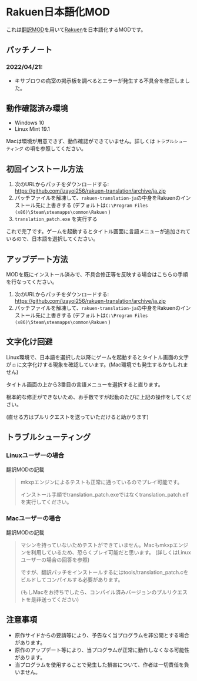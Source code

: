 # Rakuen日本語化MOD

これは[翻訳MOD](https://github.com/JoaoFelipe/rakuen-translation)を用いて[Rakuen](https://store.steampowered.com/app/559210/Rakuen/)を日本語化するMODです。

## パッチノート

### 2022/04/21:

- キサブロウの病室の掲示板を調べるとエラーが発生する不具合を修正しました。

## 動作確認済み環境

- Windows 10
- Linux Mint 19.1

Macは環境が用意できず、動作確認ができていません。詳しくは `トラブルシューティング` の項を参照してください。

## 初回インストール方法

1. 次のURLからパッチをダウンロードする: https://github.com/izayoi256/rakuen-translation/archive/ja.zip
2. パッチファイルを解凍して、`rakuen-translation-ja`の中身をRakuenのインストール先に上書きする (デフォルトは`C:\Program Files (x86)\Steam\steamapps\common\Rakuen` )
3. `translation_patch.exe` を実行する

これで完了です。ゲームを起動するとタイトル画面に言語メニューが追加されているので、日本語を選択してください。

## アップデート方法

MODを既にインストール済みで、不具合修正等を反映する場合はこちらの手順を行なってください。

1. 次のURLからパッチをダウンロードする: https://github.com/izayoi256/rakuen-translation/archive/ja.zip
2. パッチファイルを解凍して、`rakuen-translation-ja`の中身をRakuenのインストール先に上書きする (デフォルトは`C:\Program Files (x86)\Steam\steamapps\common\Rakuen` )

## 文字化け回避

Linux環境で、日本語を選択した以降にゲームを起動するとタイトル画面の文字が `□` に文字化けする現象を確認しています。(Mac環境でも発生するかもしれません)

タイトル画面の上から3番目の言語メニューを選択すると直ります。

根本的な修正ができないため、お手数ですが起動のたびに上記の操作をしてください。

(直せる方はプルリクエストを送っていただけると助かります)

## トラブルシューティング

### Linuxユーザーの場合

翻訳MODの記載

> mkxpエンジンによるテストも正常に通っているのでプレイ可能です。
> 
> インストール手順でtranslation_patch.exeではなくtranslation_patch.elfを実行してください。

### Macユーザーの場合

翻訳MODの記載

> マシンを持っていないためテストができていません。Macもmkxpエンジンを利用しているため、恐らくプレイ可能だと思います。 (詳しくはLinuxユーザーの場合の回答を参照)
> 
> ですが、翻訳パッチをインストールするにはtools/translation_patch.cをビルドしてコンパイルする必要があります。
> 
> (もしMacをお持ちでしたら、コンパイル済みバージョンのプルリクエストを是非送ってください)

## 注意事項

- 原作サイドからの要請等により、予告なく当プログラムを非公開とする場合があります。
- 原作のアップデート等により、当プログラムが正常に動作しなくなる可能性があります。
- 当プログラムを使用することで発生した損害について、作者は一切責任を負いません。
